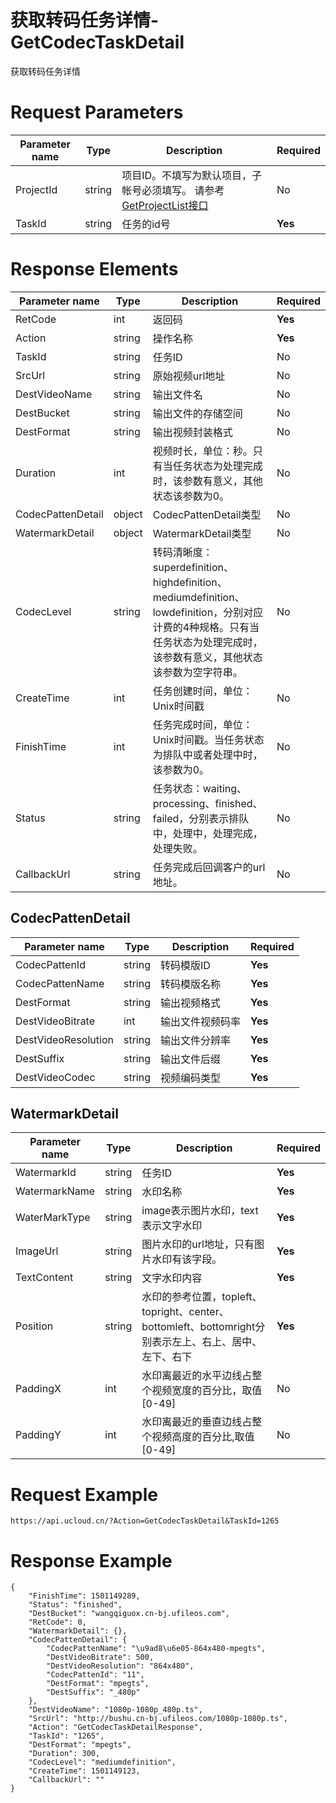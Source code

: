 # 获取转码任务详情-GetCodecTaskDetail

获取转码任务详情

# Request Parameters
|Parameter name|Type|Description|Required|
|---|---|---|---|
|ProjectId|string|项目ID。不填写为默认项目，子帐号必须填写。 请参考[GetProjectList接口](api/summary/get_project_list)|No|
|TaskId|string|任务的id号|**Yes**|

# Response Elements
|Parameter name|Type|Description|Required|
|---|---|---|---|
|RetCode|int|返回码|**Yes**|
|Action|string|操作名称|**Yes**|
|TaskId|string|任务ID|No|
|SrcUrl|string|原始视频url地址|No|
|DestVideoName|string|输出文件名|No|
|DestBucket|string|输出文件的存储空间|No|
|DestFormat|string|输出视频封装格式|No|
|Duration|int|视频时长，单位：秒。只有当任务状态为处理完成时，该参数有意义，其他状态该参数为0。|No|
|CodecPattenDetail|object|CodecPattenDetail类型|No|
|WatermarkDetail|object|WatermarkDetail类型|No|
|CodecLevel|string|转码清晰度：superdefinition、highdefinition、mediumdefinition、lowdefinition，分别对应计费的4种规格。只有当任务状态为处理完成时，该参数有意义，其他状态该参数为空字符串。|No|
|CreateTime|int|任务创建时间，单位：Unix时间戳|No|
|FinishTime|int|任务完成时间，单位：Unix时间戳。当任务状态为排队中或者处理中时，该参数为0。|No|
|Status|string|任务状态：waiting、processing、finished、failed，分别表示排队中，处理中，处理完成，处理失败。|No|
|CallbackUrl|string|任务完成后回调客户的url地址。|No|

## CodecPattenDetail
|Parameter name|Type|Description|Required|
|---|---|---|---|
|CodecPattenId|string|转码模版ID|**Yes**|
|CodecPattenName|string|转码模版名称|**Yes**|
|DestFormat|string|输出视频格式|**Yes**|
|DestVideoBitrate|int|输出文件视频码率|**Yes**|
|DestVideoResolution|string|输出文件分辨率|**Yes**|
|DestSuffix|string|输出文件后缀|**Yes**|
|DestVideoCodec|string|视频编码类型|**Yes**|

## WatermarkDetail
|Parameter name|Type|Description|Required|
|---|---|---|---|
|WatermarkId|string|任务ID|**Yes**|
|WatermarkName|string|水印名称|**Yes**|
|WaterMarkType|string|image表示图片水印，text表示文字水印|**Yes**|
|ImageUrl|string|图片水印的url地址，只有图片水印有该字段。|**Yes**|
|TextContent|string|文字水印内容|**Yes**|
|Position|string|水印的参考位置，topleft、topright、center、bottomleft、bottomright分别表示左上、右上、居中、左下、右下|**Yes**|
|PaddingX|int|水印离最近的水平边线占整个视频宽度的百分比，取值[0-49]|No|
|PaddingY|int|水印离最近的垂直边线占整个视频高度的百分比,取值[0-49]|No|

# Request Example
```
https://api.ucloud.cn/?Action=GetCodecTaskDetail&TaskId=1265
```

# Response Example
```
{
    "FinishTime": 1501149289, 
    "Status": "finished", 
    "DestBucket": "wangqiguox.cn-bj.ufileos.com", 
    "RetCode": 0, 
    "WatermarkDetail": {}, 
    "CodecPattenDetail": {
        "CodecPattenName": "\u9ad8\u6e05-864x480-mpegts", 
        "DestVideoBitrate": 500, 
        "DestVideoResolution": "864x480", 
        "CodecPattenId": "11", 
        "DestFormat": "mpegts", 
        "DestSuffix": "_480p"
    }, 
    "DestVideoName": "1080p-1080p_480p.ts", 
    "SrcUrl": "http://bushu.cn-bj.ufileos.com/1080p-1080p.ts", 
    "Action": "GetCodecTaskDetailResponse", 
    "TaskId": "1265", 
    "DestFormat": "mpegts", 
    "Duration": 300, 
    "CodecLevel": "mediumdefinition", 
    "CreateTime": 1501149123, 
    "CallbackUrl": ""
}
```

